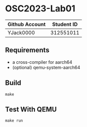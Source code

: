 # OSC2023-Lab01

| Github Account | Student ID |
| -------------- | ---------- |
| YJack0000      | 312551011  |

## Requirements

- a cross-compiler for aarch64
- (optional) qemu-system-aarch64

## Build

```
make
```

## Test With QEMU

```
make run
```
